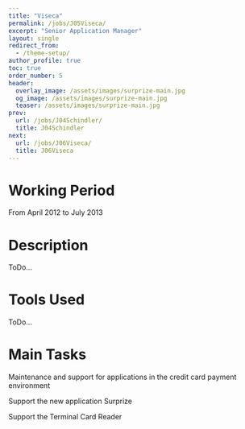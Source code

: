 ```yaml
---
title: "Viseca"
permalink: /jobs/J05Viseca/
excerpt: "Senior Application Manager"
layout: single
redirect_from:
  - /theme-setup/
author_profile: true
toc: true
order_number: 5
header:
  overlay_image: /assets/images/surprize-main.jpg
  og_image: /assets/images/surprize-main.jpg
  teaser: /assets/images/surprize-main.jpg
prev:
  url: /jobs/J04Schindler/
  title: J04Schindler
next:
  url: /jobs/J06Viseca/
  title: J06Viseca
---
```

# Working Period
From April 2012 to July 2013

# Description
ToDo...

# Tools Used
ToDo...

# Main Tasks
Maintenance and support for applications in the credit card payment environment

Support the new application Surprize

Support the Terminal Card Reader